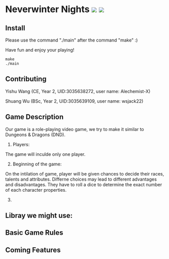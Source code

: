 # Neverwinter Nights ![](https://img.shields.io/badge/License-HKU-yellow) ![](https://img.shields.io/badge/Course-ENGG1340-blue)


## Install

Please use the command "./main" after the command "make" :)

Have fun and enjoy your playing!

```
make
./main
```


## Contributing

Yishu Wang (CE, Year 2, UID:3035638272, user name: Alechemist-X)

Shuang Wu (BSc, Year 2, UID:3035639109, user name: wsjack22)


## Game Description 

Our game is a role-playing video game, we try to make it similar to Dungeons & Dragons (DND).

1. Players:

The game will inculde only one player.

2. Beginning of the game:

On the intilation of game, player will be given chances to decide their races, talents and attributes. Differne choices may lead to different advantages and disadvantages. They have to roll a dice to determine the exact number of each character properties.

3. 

## Libray we might use:


##


## Basic Game Rules


## Coming Features
